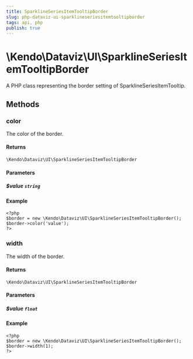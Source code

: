 ```yaml
---
title: SparklineSeriesItemTooltipBorder
slug: php-dataviz-ui-sparklineseriesitemtooltipborder
tags: api, php
publish: true
---
```


# \Kendo\Dataviz\UI\SparklineSeriesItemTooltipBorder

A PHP class representing the border setting of SparklineSeriesItemTooltip.


## Methods

### color
The color of the border.

#### Returns
`\Kendo\Dataviz\UI\SparklineSeriesItemTooltipBorder`

#### Parameters

##### $value `string`



#### Example 
    <?php
    $border = new \Kendo\Dataviz\UI\SparklineSeriesItemTooltipBorder();
    $border->color('value');
    ?>

### width
The width of the border.

#### Returns
`\Kendo\Dataviz\UI\SparklineSeriesItemTooltipBorder`

#### Parameters

##### $value `float`



#### Example 
    <?php
    $border = new \Kendo\Dataviz\UI\SparklineSeriesItemTooltipBorder();
    $border->width(1);
    ?>

